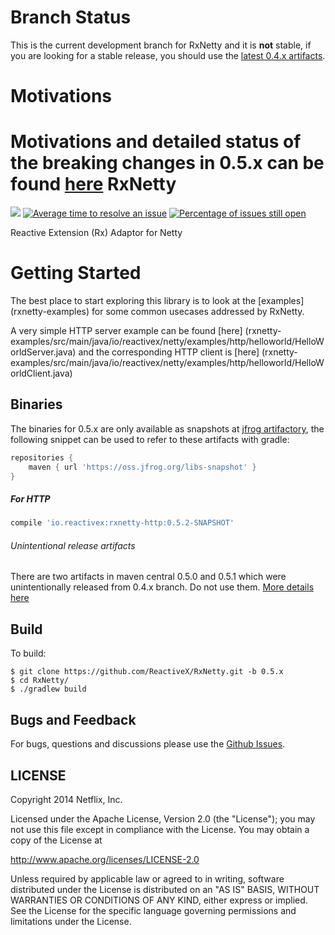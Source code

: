 Branch Status
=======

This is the current development branch for RxNetty and it is __not__ stable, if you are looking for a stable release, you should use the [latest 0.4.x artifacts](https://github.com/ReactiveX/RxNetty/releases).

Motivations
======

Motivations and detailed status of the breaking changes in 0.5.x can be found [here](https://github.com/ReactiveX/RxNetty/wiki/0.5.x-FAQs)
RxNetty
=======
<a href='https://travis-ci.org/ReactiveX/RxNetty/builds'><img src='https://travis-ci.org/ReactiveX/RxNetty.svg?branch=0.5.x'></a>
[![Average time to resolve an issue](http://isitmaintained.com/badge/resolution/Netflix/Hystrix.svg)](http://isitmaintained.com/project/Reactivex/RxNetty "Average time to resolve an issue")
[![Percentage of issues still open](http://isitmaintained.com/badge/open/Netflix/Hystrix.svg)](http://isitmaintained.com/project/Reactivex/RxNetty "Percentage of issues still open")

Reactive Extension (Rx) Adaptor for Netty

Getting Started
==========

The best place to start exploring this library is to look at the [examples] (rxnetty-examples) for some common usecases addressed by RxNetty.

A very simple HTTP server example can be found [here] (rxnetty-examples/src/main/java/io/reactivex/netty/examples/http/helloworld/HelloWorldServer.java)
and the corresponding HTTP client is [here] (rxnetty-examples/src/main/java/io/reactivex/netty/examples/http/helloworld/HelloWorldClient.java)

## Binaries

The binaries for 0.5.x are only available as snapshots at [jfrog artifactory](https://oss.jfrog.org/webapp/search/artifact/?1&q=RxNetty), the following snippet can be used to refer to these artifacts with gradle:

```groovy
repositories {
    maven { url 'https://oss.jfrog.org/libs-snapshot' }
}
```
##### For HTTP
```groovy
compile 'io.reactivex:rxnetty-http:0.5.2-SNAPSHOT'
```
###### Unintentional release artifacts

There are two artifacts in maven central 0.5.0 and 0.5.1 which were unintentionally released from 0.4.x branch. Do not use them. [More details here](https://github.com/ReactiveX/RxNetty/issues/439)

## Build

To build:

```
$ git clone https://github.com/ReactiveX/RxNetty.git -b 0.5.x
$ cd RxNetty/
$ ./gradlew build
```


## Bugs and Feedback

For bugs, questions and discussions please use the [Github Issues](https://github.com/ReactiveX/RxNetty/issues).


## LICENSE

Copyright 2014 Netflix, Inc.

Licensed under the Apache License, Version 2.0 (the "License");
you may not use this file except in compliance with the License.
You may obtain a copy of the License at

<http://www.apache.org/licenses/LICENSE-2.0>

Unless required by applicable law or agreed to in writing, software
distributed under the License is distributed on an "AS IS" BASIS,
WITHOUT WARRANTIES OR CONDITIONS OF ANY KIND, either express or implied.
See the License for the specific language governing permissions and
limitations under the License.
